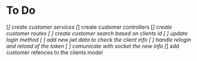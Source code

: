 # To Do

[*] create customer services
[*] create customer controllers
[*] create customer routes
[ ] create customer search based on clients id
[ ] update login method
[ ] add new jwt data to check the client info
[ ] handle relogin and reload of the token
[ ] comunicate with socket the new info
[*] add customer refences to the clients model
